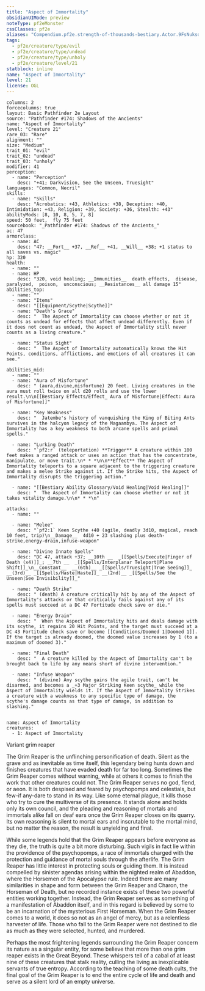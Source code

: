 ```yaml
---
title: "Aspect of Immortality"
obsidianUIMode: preview
noteType: pf2eMonster
cssClasses: pf2e
aliases: "Compendium.pf2e.strength-of-thousands-bestiary.Actor.9FsNuksdQSYN7Cpu" 
tags:
  - pf2e/creature/type/evil
  - pf2e/creature/type/undead
  - pf2e/creature/type/unholy
  - pf2e/creature/level/21
statblock: inline
name: "Aspect of Immortality"
level: 21
license: OGL
---
```


```statblock
columns: 2
forcecolumns: true
layout: Basic Pathfinder 2e Layout
source: "Pathfinder #174: Shadows of the Ancients"
name: "Aspect of Immortality"
level: "Creature 21"
rare_03: "Rare"
alignment: ""
size: "Medium"
trait_01: "evil"
trait_02: "undead"
trait_03: "unholy"
modifier: 41
perception:
  - name: "Perception"
    desc: "+41; Darkvision, See the Unseen, Truesight"
languages: "Common, Necril"
skills:
  - name: "Skills"
    desc: "Acrobatics: +43, Athletics: +38, Deception: +40, Intimidation: +43, Religion: +39, Society: +36, Stealth: +43"
abilityMods: [8, 10, 8, 5, 7, 8]
speed: 50 feet,  fly 75 feet
sourcebook: "_Pathfinder #174: Shadows of the Ancients_"
ac: 47
armorclass:
  - name: AC
    desc: "47; __Fort__ +37, __Ref__ +41, __Will__ +38; +1 status to all saves vs. magic"
hp: 320
health:
  - name: ""
  - name: HP
    desc: "320, void healing; __Immunities__  death effects,  disease,  paralyzed,  poison,  unconscious; __Resistances__ all damage 15"
abilities_top:
  - name: ""
  - name: "Items"
    desc: "[[Equipment/Scythe|Scythe]]"
  - name: "Death's Grace"
    desc: "  The Aspect of Immortality can choose whether or not it counts as undead for effects that affect undead differently. Even if it does not count as undead, the Aspect of Immortality still never counts as a living creature."

  - name: "Status Sight"
    desc: "  The Aspect of Immortality automatically knows the Hit Points, conditions, afflictions, and emotions of all creatures it can see."

abilities_mid:
  - name: ""
  - name: "Aura of Misfortune"
    desc: " (aura,divine,misfortune) 20 feet. Living creatures in the aura must roll twice on all d20 rolls and use the lower result.\n\n[[Bestiary Effects/Effect_ Aura of Misfortune|Effect: Aura of Misfortune]]"

  - name: "Key Weakness"
    desc: "  Jatembe's history of vanquishing the King of Biting Ants survives in the halcyon legacy of the Magaambya. The Aspect of Immortality has a key weakness to both arcane spells and primal spells."

  - name: "Lurking Death"
    desc: "`pf2:r` (teleportation) **Trigger** A creature within 100 feet makes a ranged attack or uses an action that has the concentrate, manipulate, or move trait.\n* * *\n\n**Effect** The Aspect of Immortality teleports to a square adjacent to the triggering creature and makes a melee Strike against it. If the Strike hits, the Aspect of Immortality disrupts the triggering action."

  - name: "[[Bestiary Ability Glossary/Void Healing|Void Healing]]"
    desc: "  The Aspect of Immortality can choose whether or not it takes vitality damage.\n\n* * *\n"

attacks:
  - name: ""

  - name: "Melee"
    desc: "`pf2:1` Keen Scythe +40 (agile, deadly 3d10, magical, reach 10 feet, trip)\n__Damage__  4d10 + 23 slashing plus death-strike,energy-drain,infuse-weapon"

  - name: "Divine Innate Spells"
    desc: "DC 47, attack +37; __10th __  _[[Spells/Execute|Finger of Death (x4)]]_; __7th __  _[[Spells/Interplanar Teleport|Plane Shift]]_\n__Constant__  __(6th)__ _[[Spells/Truesight|True Seeing]]_ __(3rd)__ _[[Spells/Haste|Haste]]_ __(2nd)__ _[[Spells/See the Unseen|See Invisibility]]_"

  - name: "Death Strike"
    desc: " (death) A creature critically hit by any of the Aspect of Immortality's attacks or that critically fails against any of its spells must succeed at a DC 47 Fortitude check save or die."

  - name: "Energy Drain"
    desc: "  When the Aspect of Immortality hits and deals damage with its scythe, it regains 20 Hit Points, and the target must succeed at a DC 43 Fortitude check save or become [[Conditions/Doomed 1|Doomed 1]]. If the target is already doomed, the doomed value increases by 1 (to a maximum of doomed 3)."

  - name: "Final Death"
    desc: "  A creature killed by the Aspect of Immortality can't be brought back to life by any means short of divine intervention."

  - name: "Infuse Weapon"
    desc: " (divine) Any scythe gains the agile trait, can't be disarmed, and becomes a _+3 Major Striking Keen scythe_ while the Aspect of Immortality wields it. If the Aspect of Immortality Strikes a creature with a weakness to any specific type of damage, the scythe's damage counts as that type of damage, in addition to slashing."
 
```

```encounter-table
name: Aspect of Immortality
creatures:
  - 1: Aspect of Immortality
```


Variant grim reaper

The Grim Reaper is the unflinching personification of death. Silent as the grave and as inevitable as time itself, this legendary being hunts down and finishes creatures that have evaded death for far too long. Sometimes the Grim Reaper comes without warning, while at others it comes to finish the work that other creatures could not. The Grim Reaper serves no god, fiend, or aeon. It is both despised and feared by psychopomps and celestials, but few-if any-dare to stand in its way. Like some eternal plague, it kills those who try to cure the multiverse of its presence. It stands alone and holds only its own council, and the pleading and reasoning of mortals and immortals alike fall on deaf ears once the Grim Reaper closes on its quarry. Its own reasoning is silent to mortal ears and inscrutable to the mortal mind, but no matter the reason, the result is unyielding and final.

While some legends hold that the Grim Reaper appears before everyone as they die, the truth is quite a bit more disturbing. Such vigils in fact lie within the providence of the psychopomps, a race of immortals charged with the protection and guidance of mortal souls through the afterlife. The Grim Reaper has little interest in protecting souls or guiding them. It is instead compelled by sinister agendas arising within the nighted realm of Abaddon, where the Horsemen of the Apocalypse rule. Indeed there are many similarities in shape and form between the Grim Reaper and Charon, the Horseman of Death, but no recorded instance exists of these two powerful entities working together. Instead, the Grim Reaper serves as something of a manifestation of Abaddon itself, and in this regard is believed by some to be an incarnation of the mysterious First Horseman. When the Grim Reaper comes to a world, it does so not as an angel of mercy, but as a relentless harvester of life. Those who fall to the Grim Reaper were not destined to die as much as they were selected, hunted, and murdered.

Perhaps the most frightening legends surrounding the Grim Reaper concern its nature as a singular entity, for some believe that more than one grim reaper exists in the Great Beyond. These whispers tell of a cabal of at least nine of these creatures that stalk reality, culling the living as inexplicable servants of true entropy. According to the teaching of some death cults, the final goal of the Grim Reaper is to end the entire cycle of life and death and serve as a silent lord of an empty universe.
